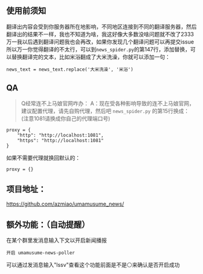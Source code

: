 ## 使用前须知

翻译出内容会受到你服务器所在地影响，不同地区连接到不同的翻译服务器，然后翻译出的结果不一样，我也不知道为啥，我这好像大多数没啥问题就不改了2333
    万一我以后遇到翻译问题我也会再改，如果你发现几个翻译问题可以再提交issue
    所以万一你觉得翻译的不太行，可以到`news_spider.py`的第147行，添加替换，可以替换翻译完的文本，比如米浴翻成了大米洗澡，你就可以添加一句：
```
news_text = news_text.replace('大米洗澡', '米浴')
```

## QA

> Q经常连不上马娘官网咋办：
A：现在受各种影响导致的连不上马娘官网，建议配置代理，请先自购代理，然后吧 `news_spider.py` 的第15行换成：
(注意1081请换成你自己的代理端口号)
```
proxy = {
    "http": "http://localhost:1081",
    "https": "http://localhost:1081"
}
```
如果不需要代理就换回默认的：
```
proxy = {}
```

## 项目地址：
https://github.com/azmiao/umamusume_news/


## 额外功能：（自动提醒）

在某个群里发消息输入下文以开启新闻播报
```
开启 umamusume-news-poller
```
可以通过发消息输入"lssv"查看这个功能前面是不是⚪来确认是否开启成功